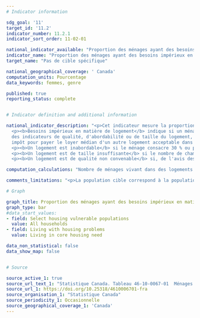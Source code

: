 ```yaml
---
# Indicator information

sdg_goal: '11'
target_id: '11.2'
indicator_number: 11.2.1
indicator_sort_order: 11-02-01

national_indicator_available: "Proportion des ménages ayant des besoins impérieux en matière de logement"
indicator_name: "Proportion des ménages ayant des besoins impérieux en matière de logement"
target_name: "Pas de cible spécifique"

national_geographical_coverage: ' Canada'
computation_units: Pourcentage
data_keywords: femmes, genre

published: true
reporting_status: complete


# Indicator definition and additional information

national_indicator_description: "<p>Cet indicateur mesure la proportion des ménages vivant dans des logements ayant des besoins impérieux.</p>
  <p><b>Besoins impérieux en matière de logement</b> indique si un ménage privé vit dans un logement qui ne rencontre pas le seuil d'au moins l'un 
  des indicateurs de qualité, d'abordabilité ou de taille du logement, et s'il devrait consacrer 30 % ou plus de son revenu total avant 
  impôt pour payer le loyer médian d'un autre logement acceptable dans sa collectivité (atteint les trois seuils des indicateurs de logement).</p>
  <p><b>Un logement est inabordable</b> si le ménage consacre 30 % ou plus de son revenu total avant impôt aux frais de logement.</p>
  <p><b>Un logement est de taille insuffisante</b> si le nombre de chambres ne suffit pas pour répondre aux besoins du ménage, compte tenu de la taille et de la composition du ménage, d'après les exigences de la Norme nationale d'occupation (NNO).</p>
  <p><b>Un logement est de qualité non convenable</b> si, de l'avis des occupants, il nécessite des réparations majeures.</p>"

computation_calculations: "Nombre de ménages vivant dans des logements ayant des besoins impérieux divisé par le nombre total de ménages pour chaque catégorie."

comments_limitations: "<p>La population cible correspond à la population des 10 provinces canadiennes à l'exception des pensionnaires d'établissements institutionnels, des membres des Forces canadiennes vivant dans des camps militaires et des personnes vivant dans les réserves indiennes.</p><p>Étant donné que la taille de la population non binaire est petite, il est parfois nécessaire d'agréger les données dans une variable sur le genre à deux catégories pour protéger la confidentialité des réponses fournies. Dans ces cas, les personnes dans la catégorie « personne non binaire » sont réparties entre les deux autres catégories de genre et les catégories sont désignées par le signe +.</p><p>« Hommes+ » comprend les hommes et les garçons de même que certaines personnes non binaires. « Femmes+ » comprend les femmes et les filles de même que certaines personnes non binaires.</p>"

# Graph

graph_title: Proportion des ménages ayant des besoins impérieux en matière de logement
graph_type: bar
#data_start_values:
- field: Select housing vulnerable populations
  value: All households
- field: Living with housing problems
  value: Living in core housing need

data_non_statistical: false
data_show_map: false


# Source

source_active_1: true
source_url_text_1: "Statistique Canada. Tableau 46-10-0067-01  Ménages éprouvant des problèmes de logement, selon certaines populations vulnérables et les indicateurs d'abordabilité, de taille convenable, de qualité convenable et des besoins impérieux en matière de logement"
source_url_1: https://doi.org/10.25318/4610006701-fra
source_organisation_1: "Statistique Canada"
source_periodicity_1: Occasionnelle
source_geographical_coverage_1: 'Canada'
---
```


